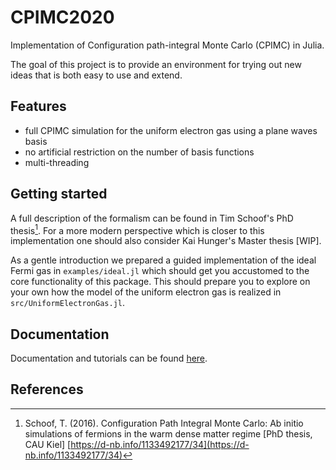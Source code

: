 # CPIMC2020

Implementation of Configuration path-integral Monte Carlo (CPIMC) in Julia.

The goal of this project is to provide an environment for trying out new ideas that is both easy to use and extend.

## Features
- full CPIMC simulation for the uniform electron gas using a plane waves basis
- no artificial restriction on the number of basis functions
- multi-threading

## Getting started

A full description of the formalism can be found in Tim Schoof's PhD thesis[^1]. For a more modern perspective which is closer to this implementation one should also consider Kai Hunger's Master thesis [WIP].

As a gentle introduction we prepared a guided implementation of the ideal Fermi gas in `examples/ideal.jl` which should get you accustomed to the core functionality of this package. This should prepare you to explore on your own how the model of the uniform electron gas is realized in `src/UniformElectronGas.jl`.

## Documentation

Documentation and tutorials can be found [here](https://cpimc.github.io/CPIMC.jl/dev/).


## References

[^1]: Schoof, T. (2016). Configuration Path Integral Monte Carlo: Ab initio simulations of fermions in the warm dense matter regime [PhD thesis, CAU Kiel] [https://d-nb.info/1133492177/34](https://d-nb.info/1133492177/34)





